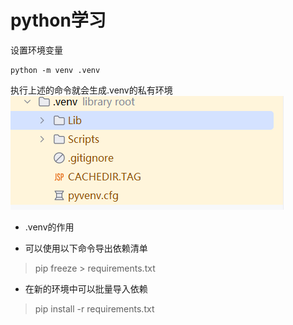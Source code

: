 # python学习
设置环境变量
```shell
python -m venv .venv
```
执行上述的命令就会生成.venv的私有环境
![img.png](files/img.png)

* .venv的作用


* 可以使用以下命令导出依赖清单
> pip freeze > requirements.txt

* 在新的环境中可以批量导入依赖
>pip install -r requirements.txt